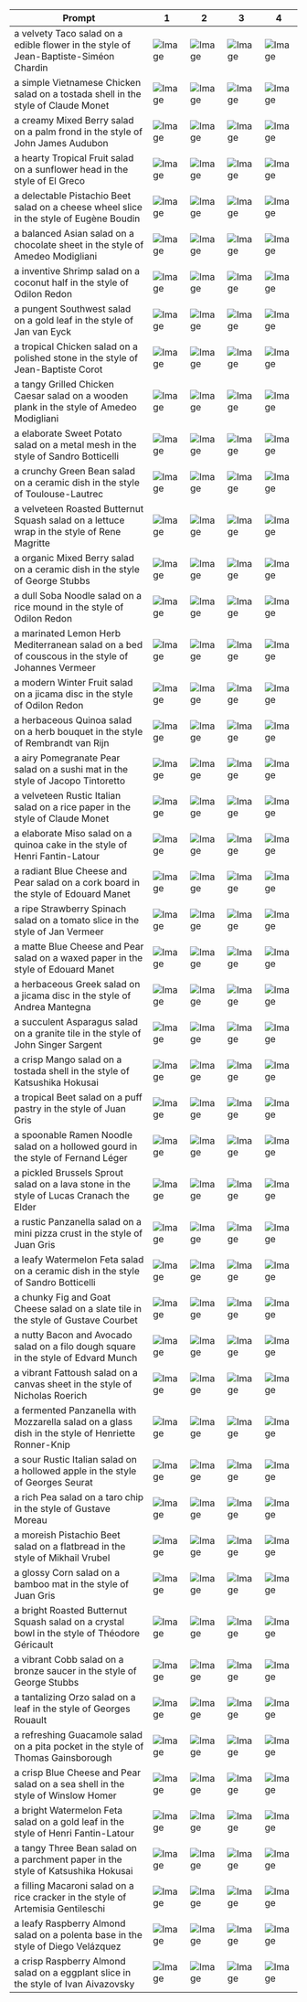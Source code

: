 | Prompt | 1 | 2 | 3 | 4 |
|-|-|-|-|-|
| a velvety Taco salad on a edible flower in the style of Jean-Baptiste-Siméon Chardin | ![Image](https://salad-benchmark-public-assets.s3.us-east-2.amazonaws.com/sdxl/ec47f646-1ee3-475f-a013-554723a60395-0.jpg) | ![Image](https://salad-benchmark-public-assets.s3.us-east-2.amazonaws.com/sdxl/ec47f646-1ee3-475f-a013-554723a60395-1.jpg) | ![Image](https://salad-benchmark-public-assets.s3.us-east-2.amazonaws.com/sdxl/ec47f646-1ee3-475f-a013-554723a60395-2.jpg) | ![Image](https://salad-benchmark-public-assets.s3.us-east-2.amazonaws.com/sdxl/ec47f646-1ee3-475f-a013-554723a60395-3.jpg) |
| a simple Vietnamese Chicken salad on a tostada shell in the style of Claude Monet | ![Image](https://salad-benchmark-public-assets.s3.us-east-2.amazonaws.com/sdxl/b03e1e18-d97b-4b68-b4f2-5ccbabfd902a-0.jpg) | ![Image](https://salad-benchmark-public-assets.s3.us-east-2.amazonaws.com/sdxl/b03e1e18-d97b-4b68-b4f2-5ccbabfd902a-1.jpg) | ![Image](https://salad-benchmark-public-assets.s3.us-east-2.amazonaws.com/sdxl/b03e1e18-d97b-4b68-b4f2-5ccbabfd902a-2.jpg) | ![Image](https://salad-benchmark-public-assets.s3.us-east-2.amazonaws.com/sdxl/b03e1e18-d97b-4b68-b4f2-5ccbabfd902a-3.jpg) |
| a creamy Mixed Berry salad on a palm frond in the style of John James Audubon | ![Image](https://salad-benchmark-public-assets.s3.us-east-2.amazonaws.com/sdxl/07222022-f088-433a-a7d1-6cc0e9c16c00-0.jpg) | ![Image](https://salad-benchmark-public-assets.s3.us-east-2.amazonaws.com/sdxl/07222022-f088-433a-a7d1-6cc0e9c16c00-1.jpg) | ![Image](https://salad-benchmark-public-assets.s3.us-east-2.amazonaws.com/sdxl/07222022-f088-433a-a7d1-6cc0e9c16c00-2.jpg) | ![Image](https://salad-benchmark-public-assets.s3.us-east-2.amazonaws.com/sdxl/07222022-f088-433a-a7d1-6cc0e9c16c00-3.jpg) |
| a hearty Tropical Fruit salad on a sunflower head in the style of El Greco | ![Image](https://salad-benchmark-public-assets.s3.us-east-2.amazonaws.com/sdxl/87c53617-7b21-4194-b9ab-7fd71d3fe61d-0.jpg) | ![Image](https://salad-benchmark-public-assets.s3.us-east-2.amazonaws.com/sdxl/87c53617-7b21-4194-b9ab-7fd71d3fe61d-1.jpg) | ![Image](https://salad-benchmark-public-assets.s3.us-east-2.amazonaws.com/sdxl/87c53617-7b21-4194-b9ab-7fd71d3fe61d-2.jpg) | ![Image](https://salad-benchmark-public-assets.s3.us-east-2.amazonaws.com/sdxl/87c53617-7b21-4194-b9ab-7fd71d3fe61d-3.jpg) |
| a delectable Pistachio Beet salad on a cheese wheel slice in the style of Eugène Boudin | ![Image](https://salad-benchmark-public-assets.s3.us-east-2.amazonaws.com/sdxl/0c28797f-11d1-4dae-93ec-b7422fb9e723-0.jpg) | ![Image](https://salad-benchmark-public-assets.s3.us-east-2.amazonaws.com/sdxl/0c28797f-11d1-4dae-93ec-b7422fb9e723-1.jpg) | ![Image](https://salad-benchmark-public-assets.s3.us-east-2.amazonaws.com/sdxl/0c28797f-11d1-4dae-93ec-b7422fb9e723-2.jpg) | ![Image](https://salad-benchmark-public-assets.s3.us-east-2.amazonaws.com/sdxl/0c28797f-11d1-4dae-93ec-b7422fb9e723-3.jpg) |
| a balanced Asian salad on a chocolate sheet in the style of Amedeo Modigliani | ![Image](https://salad-benchmark-public-assets.s3.us-east-2.amazonaws.com/sdxl/446bdeb6-093c-4d2d-82b7-acef6d98f13a-0.jpg) | ![Image](https://salad-benchmark-public-assets.s3.us-east-2.amazonaws.com/sdxl/446bdeb6-093c-4d2d-82b7-acef6d98f13a-1.jpg) | ![Image](https://salad-benchmark-public-assets.s3.us-east-2.amazonaws.com/sdxl/446bdeb6-093c-4d2d-82b7-acef6d98f13a-2.jpg) | ![Image](https://salad-benchmark-public-assets.s3.us-east-2.amazonaws.com/sdxl/446bdeb6-093c-4d2d-82b7-acef6d98f13a-3.jpg) |
| a inventive Shrimp salad on a coconut half in the style of Odilon Redon | ![Image](https://salad-benchmark-public-assets.s3.us-east-2.amazonaws.com/sdxl/31295daa-b0ba-4be0-8f2d-24269a99efaf-0.jpg) | ![Image](https://salad-benchmark-public-assets.s3.us-east-2.amazonaws.com/sdxl/31295daa-b0ba-4be0-8f2d-24269a99efaf-1.jpg) | ![Image](https://salad-benchmark-public-assets.s3.us-east-2.amazonaws.com/sdxl/31295daa-b0ba-4be0-8f2d-24269a99efaf-2.jpg) | ![Image](https://salad-benchmark-public-assets.s3.us-east-2.amazonaws.com/sdxl/31295daa-b0ba-4be0-8f2d-24269a99efaf-3.jpg) |
| a pungent Southwest salad on a gold leaf in the style of Jan van Eyck | ![Image](https://salad-benchmark-public-assets.s3.us-east-2.amazonaws.com/sdxl/08c2d1f1-56f5-4b5d-939b-1b637e5351b6-0.jpg) | ![Image](https://salad-benchmark-public-assets.s3.us-east-2.amazonaws.com/sdxl/08c2d1f1-56f5-4b5d-939b-1b637e5351b6-1.jpg) | ![Image](https://salad-benchmark-public-assets.s3.us-east-2.amazonaws.com/sdxl/08c2d1f1-56f5-4b5d-939b-1b637e5351b6-2.jpg) | ![Image](https://salad-benchmark-public-assets.s3.us-east-2.amazonaws.com/sdxl/08c2d1f1-56f5-4b5d-939b-1b637e5351b6-3.jpg) |
| a tropical Chicken salad on a polished stone in the style of Jean-Baptiste Corot | ![Image](https://salad-benchmark-public-assets.s3.us-east-2.amazonaws.com/sdxl/0ca29cf8-d167-4ecc-8ae3-0aa2ba5f2103-0.jpg) | ![Image](https://salad-benchmark-public-assets.s3.us-east-2.amazonaws.com/sdxl/0ca29cf8-d167-4ecc-8ae3-0aa2ba5f2103-1.jpg) | ![Image](https://salad-benchmark-public-assets.s3.us-east-2.amazonaws.com/sdxl/0ca29cf8-d167-4ecc-8ae3-0aa2ba5f2103-2.jpg) | ![Image](https://salad-benchmark-public-assets.s3.us-east-2.amazonaws.com/sdxl/0ca29cf8-d167-4ecc-8ae3-0aa2ba5f2103-3.jpg) |
| a tangy Grilled Chicken Caesar salad on a wooden plank in the style of Amedeo Modigliani | ![Image](https://salad-benchmark-public-assets.s3.us-east-2.amazonaws.com/sdxl/3d3d79ea-09cb-4fe8-af58-34b36b3ac028-0.jpg) | ![Image](https://salad-benchmark-public-assets.s3.us-east-2.amazonaws.com/sdxl/3d3d79ea-09cb-4fe8-af58-34b36b3ac028-1.jpg) | ![Image](https://salad-benchmark-public-assets.s3.us-east-2.amazonaws.com/sdxl/3d3d79ea-09cb-4fe8-af58-34b36b3ac028-2.jpg) | ![Image](https://salad-benchmark-public-assets.s3.us-east-2.amazonaws.com/sdxl/3d3d79ea-09cb-4fe8-af58-34b36b3ac028-3.jpg) |
| a elaborate Sweet Potato salad on a metal mesh in the style of Sandro Botticelli | ![Image](https://salad-benchmark-public-assets.s3.us-east-2.amazonaws.com/sdxl/f3eee617-f9b8-4780-9dc5-7c5e6e986fc2-0.jpg) | ![Image](https://salad-benchmark-public-assets.s3.us-east-2.amazonaws.com/sdxl/f3eee617-f9b8-4780-9dc5-7c5e6e986fc2-1.jpg) | ![Image](https://salad-benchmark-public-assets.s3.us-east-2.amazonaws.com/sdxl/f3eee617-f9b8-4780-9dc5-7c5e6e986fc2-2.jpg) | ![Image](https://salad-benchmark-public-assets.s3.us-east-2.amazonaws.com/sdxl/f3eee617-f9b8-4780-9dc5-7c5e6e986fc2-3.jpg) |
| a crunchy Green Bean salad on a ceramic dish in the style of Toulouse-Lautrec | ![Image](https://salad-benchmark-public-assets.s3.us-east-2.amazonaws.com/sdxl/f575fc22-d240-464d-89e3-5fd3c5b427dc-0.jpg) | ![Image](https://salad-benchmark-public-assets.s3.us-east-2.amazonaws.com/sdxl/f575fc22-d240-464d-89e3-5fd3c5b427dc-1.jpg) | ![Image](https://salad-benchmark-public-assets.s3.us-east-2.amazonaws.com/sdxl/f575fc22-d240-464d-89e3-5fd3c5b427dc-2.jpg) | ![Image](https://salad-benchmark-public-assets.s3.us-east-2.amazonaws.com/sdxl/f575fc22-d240-464d-89e3-5fd3c5b427dc-3.jpg) |
| a velveteen Roasted Butternut Squash salad on a lettuce wrap in the style of Rene Magritte | ![Image](https://salad-benchmark-public-assets.s3.us-east-2.amazonaws.com/sdxl/2230927f-842b-4312-b98f-5c8aa519f47b-0.jpg) | ![Image](https://salad-benchmark-public-assets.s3.us-east-2.amazonaws.com/sdxl/2230927f-842b-4312-b98f-5c8aa519f47b-1.jpg) | ![Image](https://salad-benchmark-public-assets.s3.us-east-2.amazonaws.com/sdxl/2230927f-842b-4312-b98f-5c8aa519f47b-2.jpg) | ![Image](https://salad-benchmark-public-assets.s3.us-east-2.amazonaws.com/sdxl/2230927f-842b-4312-b98f-5c8aa519f47b-3.jpg) |
| a organic Mixed Berry salad on a ceramic dish in the style of George Stubbs | ![Image](https://salad-benchmark-public-assets.s3.us-east-2.amazonaws.com/sdxl/d46ebc38-92e4-465b-8071-98fcf43f78e1-0.jpg) | ![Image](https://salad-benchmark-public-assets.s3.us-east-2.amazonaws.com/sdxl/d46ebc38-92e4-465b-8071-98fcf43f78e1-1.jpg) | ![Image](https://salad-benchmark-public-assets.s3.us-east-2.amazonaws.com/sdxl/d46ebc38-92e4-465b-8071-98fcf43f78e1-2.jpg) | ![Image](https://salad-benchmark-public-assets.s3.us-east-2.amazonaws.com/sdxl/d46ebc38-92e4-465b-8071-98fcf43f78e1-3.jpg) |
| a dull Soba Noodle salad on a rice mound in the style of Odilon Redon | ![Image](https://salad-benchmark-public-assets.s3.us-east-2.amazonaws.com/sdxl/61364e16-1694-4786-9275-ac0267d437e3-0.jpg) | ![Image](https://salad-benchmark-public-assets.s3.us-east-2.amazonaws.com/sdxl/61364e16-1694-4786-9275-ac0267d437e3-1.jpg) | ![Image](https://salad-benchmark-public-assets.s3.us-east-2.amazonaws.com/sdxl/61364e16-1694-4786-9275-ac0267d437e3-2.jpg) | ![Image](https://salad-benchmark-public-assets.s3.us-east-2.amazonaws.com/sdxl/61364e16-1694-4786-9275-ac0267d437e3-3.jpg) |
| a marinated Lemon Herb Mediterranean salad on a bed of couscous in the style of Johannes Vermeer | ![Image](https://salad-benchmark-public-assets.s3.us-east-2.amazonaws.com/sdxl/866e77a3-df98-46c9-b009-adde3cd600bd-0.jpg) | ![Image](https://salad-benchmark-public-assets.s3.us-east-2.amazonaws.com/sdxl/866e77a3-df98-46c9-b009-adde3cd600bd-1.jpg) | ![Image](https://salad-benchmark-public-assets.s3.us-east-2.amazonaws.com/sdxl/866e77a3-df98-46c9-b009-adde3cd600bd-2.jpg) | ![Image](https://salad-benchmark-public-assets.s3.us-east-2.amazonaws.com/sdxl/866e77a3-df98-46c9-b009-adde3cd600bd-3.jpg) |
| a modern Winter Fruit salad on a jicama disc in the style of Odilon Redon | ![Image](https://salad-benchmark-public-assets.s3.us-east-2.amazonaws.com/sdxl/7708d9bb-965e-4592-97bc-3b0a3cb6388a-0.jpg) | ![Image](https://salad-benchmark-public-assets.s3.us-east-2.amazonaws.com/sdxl/7708d9bb-965e-4592-97bc-3b0a3cb6388a-1.jpg) | ![Image](https://salad-benchmark-public-assets.s3.us-east-2.amazonaws.com/sdxl/7708d9bb-965e-4592-97bc-3b0a3cb6388a-2.jpg) | ![Image](https://salad-benchmark-public-assets.s3.us-east-2.amazonaws.com/sdxl/7708d9bb-965e-4592-97bc-3b0a3cb6388a-3.jpg) |
| a herbaceous Quinoa salad on a herb bouquet in the style of Rembrandt van Rijn | ![Image](https://salad-benchmark-public-assets.s3.us-east-2.amazonaws.com/sdxl/497f2f39-8797-4121-9ea1-552acf98d90e-0.jpg) | ![Image](https://salad-benchmark-public-assets.s3.us-east-2.amazonaws.com/sdxl/497f2f39-8797-4121-9ea1-552acf98d90e-1.jpg) | ![Image](https://salad-benchmark-public-assets.s3.us-east-2.amazonaws.com/sdxl/497f2f39-8797-4121-9ea1-552acf98d90e-2.jpg) | ![Image](https://salad-benchmark-public-assets.s3.us-east-2.amazonaws.com/sdxl/497f2f39-8797-4121-9ea1-552acf98d90e-3.jpg) |
| a airy Pomegranate Pear salad on a sushi mat in the style of Jacopo Tintoretto | ![Image](https://salad-benchmark-public-assets.s3.us-east-2.amazonaws.com/sdxl/ee2f333a-bf06-40ce-a309-f61e67494ec4-0.jpg) | ![Image](https://salad-benchmark-public-assets.s3.us-east-2.amazonaws.com/sdxl/ee2f333a-bf06-40ce-a309-f61e67494ec4-1.jpg) | ![Image](https://salad-benchmark-public-assets.s3.us-east-2.amazonaws.com/sdxl/ee2f333a-bf06-40ce-a309-f61e67494ec4-2.jpg) | ![Image](https://salad-benchmark-public-assets.s3.us-east-2.amazonaws.com/sdxl/ee2f333a-bf06-40ce-a309-f61e67494ec4-3.jpg) |
| a velveteen Rustic Italian salad on a rice paper in the style of Claude Monet | ![Image](https://salad-benchmark-public-assets.s3.us-east-2.amazonaws.com/sdxl/248733a0-70f6-41bb-995c-72da0b05b4e1-0.jpg) | ![Image](https://salad-benchmark-public-assets.s3.us-east-2.amazonaws.com/sdxl/248733a0-70f6-41bb-995c-72da0b05b4e1-1.jpg) | ![Image](https://salad-benchmark-public-assets.s3.us-east-2.amazonaws.com/sdxl/248733a0-70f6-41bb-995c-72da0b05b4e1-2.jpg) | ![Image](https://salad-benchmark-public-assets.s3.us-east-2.amazonaws.com/sdxl/248733a0-70f6-41bb-995c-72da0b05b4e1-3.jpg) |
| a elaborate Miso salad on a quinoa cake in the style of Henri Fantin-Latour | ![Image](https://salad-benchmark-public-assets.s3.us-east-2.amazonaws.com/sdxl/8de8f9e9-f052-4e46-ba09-3601e24932f0-0.jpg) | ![Image](https://salad-benchmark-public-assets.s3.us-east-2.amazonaws.com/sdxl/8de8f9e9-f052-4e46-ba09-3601e24932f0-1.jpg) | ![Image](https://salad-benchmark-public-assets.s3.us-east-2.amazonaws.com/sdxl/8de8f9e9-f052-4e46-ba09-3601e24932f0-2.jpg) | ![Image](https://salad-benchmark-public-assets.s3.us-east-2.amazonaws.com/sdxl/8de8f9e9-f052-4e46-ba09-3601e24932f0-3.jpg) |
| a radiant Blue Cheese and Pear salad on a cork board in the style of Edouard Manet | ![Image](https://salad-benchmark-public-assets.s3.us-east-2.amazonaws.com/sdxl/b21eb977-aad5-458a-92e6-31431a361265-0.jpg) | ![Image](https://salad-benchmark-public-assets.s3.us-east-2.amazonaws.com/sdxl/b21eb977-aad5-458a-92e6-31431a361265-1.jpg) | ![Image](https://salad-benchmark-public-assets.s3.us-east-2.amazonaws.com/sdxl/b21eb977-aad5-458a-92e6-31431a361265-2.jpg) | ![Image](https://salad-benchmark-public-assets.s3.us-east-2.amazonaws.com/sdxl/b21eb977-aad5-458a-92e6-31431a361265-3.jpg) |
| a ripe Strawberry Spinach salad on a tomato slice in the style of Jan Vermeer | ![Image](https://salad-benchmark-public-assets.s3.us-east-2.amazonaws.com/sdxl/45ab2ef9-7263-48b8-b060-6c719f264acc-0.jpg) | ![Image](https://salad-benchmark-public-assets.s3.us-east-2.amazonaws.com/sdxl/45ab2ef9-7263-48b8-b060-6c719f264acc-1.jpg) | ![Image](https://salad-benchmark-public-assets.s3.us-east-2.amazonaws.com/sdxl/45ab2ef9-7263-48b8-b060-6c719f264acc-2.jpg) | ![Image](https://salad-benchmark-public-assets.s3.us-east-2.amazonaws.com/sdxl/45ab2ef9-7263-48b8-b060-6c719f264acc-3.jpg) |
| a matte Blue Cheese and Pear salad on a waxed paper in the style of Edouard Manet | ![Image](https://salad-benchmark-public-assets.s3.us-east-2.amazonaws.com/sdxl/1fc6af5d-c9ad-4d17-8895-36acf4920ca6-0.jpg) | ![Image](https://salad-benchmark-public-assets.s3.us-east-2.amazonaws.com/sdxl/1fc6af5d-c9ad-4d17-8895-36acf4920ca6-1.jpg) | ![Image](https://salad-benchmark-public-assets.s3.us-east-2.amazonaws.com/sdxl/1fc6af5d-c9ad-4d17-8895-36acf4920ca6-2.jpg) | ![Image](https://salad-benchmark-public-assets.s3.us-east-2.amazonaws.com/sdxl/1fc6af5d-c9ad-4d17-8895-36acf4920ca6-3.jpg) |
| a herbaceous Greek salad on a jicama disc in the style of Andrea Mantegna | ![Image](https://salad-benchmark-public-assets.s3.us-east-2.amazonaws.com/sdxl/202f6ac6-b2c2-453c-a740-ec935d1db989-0.jpg) | ![Image](https://salad-benchmark-public-assets.s3.us-east-2.amazonaws.com/sdxl/202f6ac6-b2c2-453c-a740-ec935d1db989-1.jpg) | ![Image](https://salad-benchmark-public-assets.s3.us-east-2.amazonaws.com/sdxl/202f6ac6-b2c2-453c-a740-ec935d1db989-2.jpg) | ![Image](https://salad-benchmark-public-assets.s3.us-east-2.amazonaws.com/sdxl/202f6ac6-b2c2-453c-a740-ec935d1db989-3.jpg) |
| a succulent Asparagus salad on a granite tile in the style of John Singer Sargent | ![Image](https://salad-benchmark-public-assets.s3.us-east-2.amazonaws.com/sdxl/54a920dc-b62a-4424-9af4-89e90615db73-0.jpg) | ![Image](https://salad-benchmark-public-assets.s3.us-east-2.amazonaws.com/sdxl/54a920dc-b62a-4424-9af4-89e90615db73-1.jpg) | ![Image](https://salad-benchmark-public-assets.s3.us-east-2.amazonaws.com/sdxl/54a920dc-b62a-4424-9af4-89e90615db73-2.jpg) | ![Image](https://salad-benchmark-public-assets.s3.us-east-2.amazonaws.com/sdxl/54a920dc-b62a-4424-9af4-89e90615db73-3.jpg) |
| a crisp Mango salad on a tostada shell in the style of Katsushika Hokusai | ![Image](https://salad-benchmark-public-assets.s3.us-east-2.amazonaws.com/sdxl/dfa50163-67be-46a7-a3d6-20609cf650b4-0.jpg) | ![Image](https://salad-benchmark-public-assets.s3.us-east-2.amazonaws.com/sdxl/dfa50163-67be-46a7-a3d6-20609cf650b4-1.jpg) | ![Image](https://salad-benchmark-public-assets.s3.us-east-2.amazonaws.com/sdxl/dfa50163-67be-46a7-a3d6-20609cf650b4-2.jpg) | ![Image](https://salad-benchmark-public-assets.s3.us-east-2.amazonaws.com/sdxl/dfa50163-67be-46a7-a3d6-20609cf650b4-3.jpg) |
| a tropical Beet salad on a puff pastry in the style of Juan Gris | ![Image](https://salad-benchmark-public-assets.s3.us-east-2.amazonaws.com/sdxl/0af37a90-8362-40e1-bf85-ff764b32ac34-0.jpg) | ![Image](https://salad-benchmark-public-assets.s3.us-east-2.amazonaws.com/sdxl/0af37a90-8362-40e1-bf85-ff764b32ac34-1.jpg) | ![Image](https://salad-benchmark-public-assets.s3.us-east-2.amazonaws.com/sdxl/0af37a90-8362-40e1-bf85-ff764b32ac34-2.jpg) | ![Image](https://salad-benchmark-public-assets.s3.us-east-2.amazonaws.com/sdxl/0af37a90-8362-40e1-bf85-ff764b32ac34-3.jpg) |
| a spoonable Ramen Noodle salad on a hollowed gourd in the style of Fernand Léger | ![Image](https://salad-benchmark-public-assets.s3.us-east-2.amazonaws.com/sdxl/25a8a6f7-d338-48fa-ab4e-793a56c9d87f-0.jpg) | ![Image](https://salad-benchmark-public-assets.s3.us-east-2.amazonaws.com/sdxl/25a8a6f7-d338-48fa-ab4e-793a56c9d87f-1.jpg) | ![Image](https://salad-benchmark-public-assets.s3.us-east-2.amazonaws.com/sdxl/25a8a6f7-d338-48fa-ab4e-793a56c9d87f-2.jpg) | ![Image](https://salad-benchmark-public-assets.s3.us-east-2.amazonaws.com/sdxl/25a8a6f7-d338-48fa-ab4e-793a56c9d87f-3.jpg) |
| a pickled Brussels Sprout salad on a lava stone in the style of Lucas Cranach the Elder | ![Image](https://salad-benchmark-public-assets.s3.us-east-2.amazonaws.com/sdxl/610360b0-6e92-45b6-8efa-2d15cb68dab6-0.jpg) | ![Image](https://salad-benchmark-public-assets.s3.us-east-2.amazonaws.com/sdxl/610360b0-6e92-45b6-8efa-2d15cb68dab6-1.jpg) | ![Image](https://salad-benchmark-public-assets.s3.us-east-2.amazonaws.com/sdxl/610360b0-6e92-45b6-8efa-2d15cb68dab6-2.jpg) | ![Image](https://salad-benchmark-public-assets.s3.us-east-2.amazonaws.com/sdxl/610360b0-6e92-45b6-8efa-2d15cb68dab6-3.jpg) |
| a rustic Panzanella salad on a mini pizza crust in the style of Juan Gris | ![Image](https://salad-benchmark-public-assets.s3.us-east-2.amazonaws.com/sdxl/ebe5b43c-477d-4c2f-af3f-d59c7b601c77-0.jpg) | ![Image](https://salad-benchmark-public-assets.s3.us-east-2.amazonaws.com/sdxl/ebe5b43c-477d-4c2f-af3f-d59c7b601c77-1.jpg) | ![Image](https://salad-benchmark-public-assets.s3.us-east-2.amazonaws.com/sdxl/ebe5b43c-477d-4c2f-af3f-d59c7b601c77-2.jpg) | ![Image](https://salad-benchmark-public-assets.s3.us-east-2.amazonaws.com/sdxl/ebe5b43c-477d-4c2f-af3f-d59c7b601c77-3.jpg) |
| a leafy Watermelon Feta salad on a ceramic dish in the style of Sandro Botticelli | ![Image](https://salad-benchmark-public-assets.s3.us-east-2.amazonaws.com/sdxl/15b5f79b-58ba-48f0-9755-5a2f5a94257d-0.jpg) | ![Image](https://salad-benchmark-public-assets.s3.us-east-2.amazonaws.com/sdxl/15b5f79b-58ba-48f0-9755-5a2f5a94257d-1.jpg) | ![Image](https://salad-benchmark-public-assets.s3.us-east-2.amazonaws.com/sdxl/15b5f79b-58ba-48f0-9755-5a2f5a94257d-2.jpg) | ![Image](https://salad-benchmark-public-assets.s3.us-east-2.amazonaws.com/sdxl/15b5f79b-58ba-48f0-9755-5a2f5a94257d-3.jpg) |
| a chunky Fig and Goat Cheese salad on a slate tile in the style of Gustave Courbet | ![Image](https://salad-benchmark-public-assets.s3.us-east-2.amazonaws.com/sdxl/24448b87-3f5a-49fc-a35e-57af4502f991-0.jpg) | ![Image](https://salad-benchmark-public-assets.s3.us-east-2.amazonaws.com/sdxl/24448b87-3f5a-49fc-a35e-57af4502f991-1.jpg) | ![Image](https://salad-benchmark-public-assets.s3.us-east-2.amazonaws.com/sdxl/24448b87-3f5a-49fc-a35e-57af4502f991-2.jpg) | ![Image](https://salad-benchmark-public-assets.s3.us-east-2.amazonaws.com/sdxl/24448b87-3f5a-49fc-a35e-57af4502f991-3.jpg) |
| a nutty Bacon and Avocado salad on a filo dough square in the style of Edvard Munch | ![Image](https://salad-benchmark-public-assets.s3.us-east-2.amazonaws.com/sdxl/0d500767-06b7-494c-9a86-e0f9d75c4c19-0.jpg) | ![Image](https://salad-benchmark-public-assets.s3.us-east-2.amazonaws.com/sdxl/0d500767-06b7-494c-9a86-e0f9d75c4c19-1.jpg) | ![Image](https://salad-benchmark-public-assets.s3.us-east-2.amazonaws.com/sdxl/0d500767-06b7-494c-9a86-e0f9d75c4c19-2.jpg) | ![Image](https://salad-benchmark-public-assets.s3.us-east-2.amazonaws.com/sdxl/0d500767-06b7-494c-9a86-e0f9d75c4c19-3.jpg) |
| a vibrant Fattoush salad on a canvas sheet in the style of Nicholas Roerich | ![Image](https://salad-benchmark-public-assets.s3.us-east-2.amazonaws.com/sdxl/78933c42-7b8c-4c9a-91ec-9e0fdef576a4-0.jpg) | ![Image](https://salad-benchmark-public-assets.s3.us-east-2.amazonaws.com/sdxl/78933c42-7b8c-4c9a-91ec-9e0fdef576a4-1.jpg) | ![Image](https://salad-benchmark-public-assets.s3.us-east-2.amazonaws.com/sdxl/78933c42-7b8c-4c9a-91ec-9e0fdef576a4-2.jpg) | ![Image](https://salad-benchmark-public-assets.s3.us-east-2.amazonaws.com/sdxl/78933c42-7b8c-4c9a-91ec-9e0fdef576a4-3.jpg) |
| a fermented Panzanella with Mozzarella salad on a glass dish in the style of Henriette Ronner-Knip | ![Image](https://salad-benchmark-public-assets.s3.us-east-2.amazonaws.com/sdxl/3febeb76-7659-4101-96ac-0f65c8241404-0.jpg) | ![Image](https://salad-benchmark-public-assets.s3.us-east-2.amazonaws.com/sdxl/3febeb76-7659-4101-96ac-0f65c8241404-1.jpg) | ![Image](https://salad-benchmark-public-assets.s3.us-east-2.amazonaws.com/sdxl/3febeb76-7659-4101-96ac-0f65c8241404-2.jpg) | ![Image](https://salad-benchmark-public-assets.s3.us-east-2.amazonaws.com/sdxl/3febeb76-7659-4101-96ac-0f65c8241404-3.jpg) |
| a sour Rustic Italian salad on a hollowed apple in the style of Georges Seurat | ![Image](https://salad-benchmark-public-assets.s3.us-east-2.amazonaws.com/sdxl/2ecc0bb1-1696-47da-8d6c-6837a8c521eb-0.jpg) | ![Image](https://salad-benchmark-public-assets.s3.us-east-2.amazonaws.com/sdxl/2ecc0bb1-1696-47da-8d6c-6837a8c521eb-1.jpg) | ![Image](https://salad-benchmark-public-assets.s3.us-east-2.amazonaws.com/sdxl/2ecc0bb1-1696-47da-8d6c-6837a8c521eb-2.jpg) | ![Image](https://salad-benchmark-public-assets.s3.us-east-2.amazonaws.com/sdxl/2ecc0bb1-1696-47da-8d6c-6837a8c521eb-3.jpg) |
| a rich Pea salad on a taro chip in the style of Gustave Moreau | ![Image](https://salad-benchmark-public-assets.s3.us-east-2.amazonaws.com/sdxl/feda00ed-71da-4d23-aa41-b893bf8f6dbe-0.jpg) | ![Image](https://salad-benchmark-public-assets.s3.us-east-2.amazonaws.com/sdxl/feda00ed-71da-4d23-aa41-b893bf8f6dbe-1.jpg) | ![Image](https://salad-benchmark-public-assets.s3.us-east-2.amazonaws.com/sdxl/feda00ed-71da-4d23-aa41-b893bf8f6dbe-2.jpg) | ![Image](https://salad-benchmark-public-assets.s3.us-east-2.amazonaws.com/sdxl/feda00ed-71da-4d23-aa41-b893bf8f6dbe-3.jpg) |
| a moreish Pistachio Beet salad on a flatbread in the style of Mikhail Vrubel | ![Image](https://salad-benchmark-public-assets.s3.us-east-2.amazonaws.com/sdxl/1c4d7ef2-8fe4-4d1e-964b-bebb3ce192df-0.jpg) | ![Image](https://salad-benchmark-public-assets.s3.us-east-2.amazonaws.com/sdxl/1c4d7ef2-8fe4-4d1e-964b-bebb3ce192df-1.jpg) | ![Image](https://salad-benchmark-public-assets.s3.us-east-2.amazonaws.com/sdxl/1c4d7ef2-8fe4-4d1e-964b-bebb3ce192df-2.jpg) | ![Image](https://salad-benchmark-public-assets.s3.us-east-2.amazonaws.com/sdxl/1c4d7ef2-8fe4-4d1e-964b-bebb3ce192df-3.jpg) |
| a glossy Corn salad on a bamboo mat in the style of Juan Gris | ![Image](https://salad-benchmark-public-assets.s3.us-east-2.amazonaws.com/sdxl/f74b0c80-8b73-4c96-b971-26bb3d7d5ea4-0.jpg) | ![Image](https://salad-benchmark-public-assets.s3.us-east-2.amazonaws.com/sdxl/f74b0c80-8b73-4c96-b971-26bb3d7d5ea4-1.jpg) | ![Image](https://salad-benchmark-public-assets.s3.us-east-2.amazonaws.com/sdxl/f74b0c80-8b73-4c96-b971-26bb3d7d5ea4-2.jpg) | ![Image](https://salad-benchmark-public-assets.s3.us-east-2.amazonaws.com/sdxl/f74b0c80-8b73-4c96-b971-26bb3d7d5ea4-3.jpg) |
| a bright Roasted Butternut Squash salad on a crystal bowl in the style of Théodore Géricault | ![Image](https://salad-benchmark-public-assets.s3.us-east-2.amazonaws.com/sdxl/282264d5-3e6c-4805-9b39-206ce888eadc-0.jpg) | ![Image](https://salad-benchmark-public-assets.s3.us-east-2.amazonaws.com/sdxl/282264d5-3e6c-4805-9b39-206ce888eadc-1.jpg) | ![Image](https://salad-benchmark-public-assets.s3.us-east-2.amazonaws.com/sdxl/282264d5-3e6c-4805-9b39-206ce888eadc-2.jpg) | ![Image](https://salad-benchmark-public-assets.s3.us-east-2.amazonaws.com/sdxl/282264d5-3e6c-4805-9b39-206ce888eadc-3.jpg) |
| a vibrant Cobb salad on a bronze saucer in the style of George Stubbs | ![Image](https://salad-benchmark-public-assets.s3.us-east-2.amazonaws.com/sdxl/8ed20776-091d-4e7a-a996-e5577432cfc4-0.jpg) | ![Image](https://salad-benchmark-public-assets.s3.us-east-2.amazonaws.com/sdxl/8ed20776-091d-4e7a-a996-e5577432cfc4-1.jpg) | ![Image](https://salad-benchmark-public-assets.s3.us-east-2.amazonaws.com/sdxl/8ed20776-091d-4e7a-a996-e5577432cfc4-2.jpg) | ![Image](https://salad-benchmark-public-assets.s3.us-east-2.amazonaws.com/sdxl/8ed20776-091d-4e7a-a996-e5577432cfc4-3.jpg) |
| a tantalizing Orzo salad on a leaf in the style of Georges Rouault | ![Image](https://salad-benchmark-public-assets.s3.us-east-2.amazonaws.com/sdxl/dda5fdc0-0be5-4b82-8d58-5fda5a1e6c91-0.jpg) | ![Image](https://salad-benchmark-public-assets.s3.us-east-2.amazonaws.com/sdxl/dda5fdc0-0be5-4b82-8d58-5fda5a1e6c91-1.jpg) | ![Image](https://salad-benchmark-public-assets.s3.us-east-2.amazonaws.com/sdxl/dda5fdc0-0be5-4b82-8d58-5fda5a1e6c91-2.jpg) | ![Image](https://salad-benchmark-public-assets.s3.us-east-2.amazonaws.com/sdxl/dda5fdc0-0be5-4b82-8d58-5fda5a1e6c91-3.jpg) |
| a refreshing Guacamole salad on a pita pocket in the style of Thomas Gainsborough | ![Image](https://salad-benchmark-public-assets.s3.us-east-2.amazonaws.com/sdxl/e60c65b1-ff29-410a-9fb4-9b8f61cbc934-0.jpg) | ![Image](https://salad-benchmark-public-assets.s3.us-east-2.amazonaws.com/sdxl/e60c65b1-ff29-410a-9fb4-9b8f61cbc934-1.jpg) | ![Image](https://salad-benchmark-public-assets.s3.us-east-2.amazonaws.com/sdxl/e60c65b1-ff29-410a-9fb4-9b8f61cbc934-2.jpg) | ![Image](https://salad-benchmark-public-assets.s3.us-east-2.amazonaws.com/sdxl/e60c65b1-ff29-410a-9fb4-9b8f61cbc934-3.jpg) |
| a crisp Blue Cheese and Pear salad on a sea shell in the style of Winslow Homer | ![Image](https://salad-benchmark-public-assets.s3.us-east-2.amazonaws.com/sdxl/f601842d-824e-4635-9621-b34f1dd60040-0.jpg) | ![Image](https://salad-benchmark-public-assets.s3.us-east-2.amazonaws.com/sdxl/f601842d-824e-4635-9621-b34f1dd60040-1.jpg) | ![Image](https://salad-benchmark-public-assets.s3.us-east-2.amazonaws.com/sdxl/f601842d-824e-4635-9621-b34f1dd60040-2.jpg) | ![Image](https://salad-benchmark-public-assets.s3.us-east-2.amazonaws.com/sdxl/f601842d-824e-4635-9621-b34f1dd60040-3.jpg) |
| a bright Watermelon Feta salad on a gold leaf in the style of Henri Fantin-Latour | ![Image](https://salad-benchmark-public-assets.s3.us-east-2.amazonaws.com/sdxl/5a5b13fc-5b96-4957-bb60-55c0743949b6-0.jpg) | ![Image](https://salad-benchmark-public-assets.s3.us-east-2.amazonaws.com/sdxl/5a5b13fc-5b96-4957-bb60-55c0743949b6-1.jpg) | ![Image](https://salad-benchmark-public-assets.s3.us-east-2.amazonaws.com/sdxl/5a5b13fc-5b96-4957-bb60-55c0743949b6-2.jpg) | ![Image](https://salad-benchmark-public-assets.s3.us-east-2.amazonaws.com/sdxl/5a5b13fc-5b96-4957-bb60-55c0743949b6-3.jpg) |
| a tangy Three Bean salad on a parchment paper in the style of Katsushika Hokusai | ![Image](https://salad-benchmark-public-assets.s3.us-east-2.amazonaws.com/sdxl/b583cbb4-d13f-4849-a582-5146f0ce934e-0.jpg) | ![Image](https://salad-benchmark-public-assets.s3.us-east-2.amazonaws.com/sdxl/b583cbb4-d13f-4849-a582-5146f0ce934e-1.jpg) | ![Image](https://salad-benchmark-public-assets.s3.us-east-2.amazonaws.com/sdxl/b583cbb4-d13f-4849-a582-5146f0ce934e-2.jpg) | ![Image](https://salad-benchmark-public-assets.s3.us-east-2.amazonaws.com/sdxl/b583cbb4-d13f-4849-a582-5146f0ce934e-3.jpg) |
| a filling Macaroni salad on a rice cracker in the style of Artemisia Gentileschi | ![Image](https://salad-benchmark-public-assets.s3.us-east-2.amazonaws.com/sdxl/af279012-68e1-4a90-bde7-77e94bbee741-0.jpg) | ![Image](https://salad-benchmark-public-assets.s3.us-east-2.amazonaws.com/sdxl/af279012-68e1-4a90-bde7-77e94bbee741-1.jpg) | ![Image](https://salad-benchmark-public-assets.s3.us-east-2.amazonaws.com/sdxl/af279012-68e1-4a90-bde7-77e94bbee741-2.jpg) | ![Image](https://salad-benchmark-public-assets.s3.us-east-2.amazonaws.com/sdxl/af279012-68e1-4a90-bde7-77e94bbee741-3.jpg) |
| a leafy Raspberry Almond salad on a polenta base in the style of Diego Velázquez | ![Image](https://salad-benchmark-public-assets.s3.us-east-2.amazonaws.com/sdxl/6a7e9495-9032-4776-ad5f-e8afa43b6c4a-0.jpg) | ![Image](https://salad-benchmark-public-assets.s3.us-east-2.amazonaws.com/sdxl/6a7e9495-9032-4776-ad5f-e8afa43b6c4a-1.jpg) | ![Image](https://salad-benchmark-public-assets.s3.us-east-2.amazonaws.com/sdxl/6a7e9495-9032-4776-ad5f-e8afa43b6c4a-2.jpg) | ![Image](https://salad-benchmark-public-assets.s3.us-east-2.amazonaws.com/sdxl/6a7e9495-9032-4776-ad5f-e8afa43b6c4a-3.jpg) |
| a crisp Raspberry Almond salad on a eggplant slice in the style of Ivan Aivazovsky | ![Image](https://salad-benchmark-public-assets.s3.us-east-2.amazonaws.com/sdxl/fb5ebff7-a289-4ea6-b42c-6e5ae8a42e6d-0.jpg) | ![Image](https://salad-benchmark-public-assets.s3.us-east-2.amazonaws.com/sdxl/fb5ebff7-a289-4ea6-b42c-6e5ae8a42e6d-1.jpg) | ![Image](https://salad-benchmark-public-assets.s3.us-east-2.amazonaws.com/sdxl/fb5ebff7-a289-4ea6-b42c-6e5ae8a42e6d-2.jpg) | ![Image](https://salad-benchmark-public-assets.s3.us-east-2.amazonaws.com/sdxl/fb5ebff7-a289-4ea6-b42c-6e5ae8a42e6d-3.jpg) |
